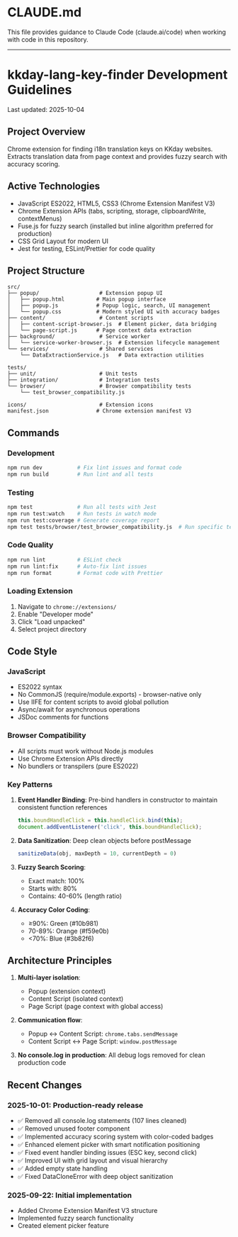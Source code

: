 # CLAUDE.md

This file provides guidance to Claude Code (claude.ai/code) when working with code in this repository.

---

# kkday-lang-key-finder Development Guidelines

Last updated: 2025-10-04

## Project Overview

Chrome extension for finding i18n translation keys on KKday websites. Extracts translation data from page context and provides fuzzy search with accuracy scoring.

## Active Technologies
- JavaScript ES2022, HTML5, CSS3 (Chrome Extension Manifest V3)
- Chrome Extension APIs (tabs, scripting, storage, clipboardWrite, contextMenus)
- Fuse.js for fuzzy search (installed but inline algorithm preferred for production)
- CSS Grid Layout for modern UI
- Jest for testing, ESLint/Prettier for code quality

## Project Structure
```
src/
├── popup/                   # Extension popup UI
│   ├── popup.html          # Main popup interface
│   ├── popup.js            # Popup logic, search, UI management
│   └── popup.css           # Modern styled UI with accuracy badges
├── content/                 # Content scripts
│   ├── content-script-browser.js  # Element picker, data bridging
│   └── page-script.js      # Page context data extraction
├── background/              # Service worker
│   └── service-worker-browser.js  # Extension lifecycle management
└── services/                # Shared services
    └── DataExtractionService.js   # Data extraction utilities

tests/
├── unit/                    # Unit tests
├── integration/             # Integration tests
└── browser/                 # Browser compatibility tests
    └── test_browser_compatibility.js

icons/                       # Extension icons
manifest.json               # Chrome extension manifest V3
```

## Commands

### Development
```bash
npm run dev           # Fix lint issues and format code
npm run build         # Run lint and all tests
```

### Testing
```bash
npm test              # Run all tests with Jest
npm run test:watch    # Run tests in watch mode
npm run test:coverage # Generate coverage report
npm test tests/browser/test_browser_compatibility.js  # Run specific test file
```

### Code Quality
```bash
npm run lint          # ESLint check
npm run lint:fix      # Auto-fix lint issues
npm run format        # Format code with Prettier
```

### Loading Extension
1. Navigate to `chrome://extensions/`
2. Enable "Developer mode"
3. Click "Load unpacked"
4. Select project directory

## Code Style

### JavaScript
- ES2022 syntax
- No CommonJS (require/module.exports) - browser-native only
- Use IIFE for content scripts to avoid global pollution
- Async/await for asynchronous operations
- JSDoc comments for functions

### Browser Compatibility
- All scripts must work without Node.js modules
- Use Chrome Extension APIs directly
- No bundlers or transpilers (pure ES2022)

### Key Patterns

1. **Event Handler Binding**: Pre-bind handlers in constructor to maintain consistent function references
   ```javascript
   this.boundHandleClick = this.handleClick.bind(this);
   document.addEventListener('click', this.boundHandleClick);
   ```

2. **Data Sanitization**: Deep clean objects before postMessage
   ```javascript
   sanitizeData(obj, maxDepth = 10, currentDepth = 0)
   ```

3. **Fuzzy Search Scoring**:
   - Exact match: 100%
   - Starts with: 80%
   - Contains: 40-60% (length ratio)

4. **Accuracy Color Coding**:
   - ≥90%: Green (#10b981)
   - 70-89%: Orange (#f59e0b)
   - <70%: Blue (#3b82f6)

## Architecture Principles

1. **Multi-layer isolation**:
   - Popup (extension context)
   - Content Script (isolated context)
   - Page Script (page context with global access)

2. **Communication flow**:
   - Popup ↔ Content Script: `chrome.tabs.sendMessage`
   - Content Script ↔ Page Script: `window.postMessage`

3. **No console.log in production**: All debug logs removed for clean production code

## Recent Changes

### 2025-10-01: Production-ready release
- ✅ Removed all console.log statements (107 lines cleaned)
- ✅ Removed unused footer component
- ✅ Implemented accuracy scoring system with color-coded badges
- ✅ Enhanced element picker with smart notification positioning
- ✅ Fixed event handler binding issues (ESC key, second click)
- ✅ Improved UI with grid layout and visual hierarchy
- ✅ Added empty state handling
- ✅ Fixed DataCloneError with deep object sanitization

### 2025-09-22: Initial implementation
- Added Chrome Extension Manifest V3 structure
- Implemented fuzzy search functionality
- Created element picker feature

<!-- MANUAL ADDITIONS START -->
<!-- MANUAL ADDITIONS END -->